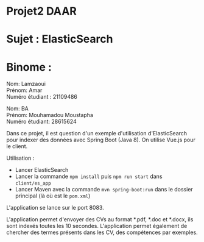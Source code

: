 # Projet2 DAAR 
# Sujet : ElasticSearch

# Binome :

Nom: Lamzaoui  
Prénom: Amar  
Numéro étudiant : 21109486  

Nom: BA  
Prénom: Mouhamadou Moustapha     
Numéro étudiant: 28615624  

Dans ce projet, il est question d'un exemple d'utilisation d'ElasticSearch pour indexer des données avec Spring Boot (Java 8). 
On utilise Vue.js pour le client.

Utilisation : 
- Lancer ElasticSearch
- Lancer la commande `npm install` puis `npm run start` dans `client/es_app`
- Lancer Maven avec la commande `mvn spring-boot:run` dans le dossier principal (là où est le `pom.xml`)

L'application se lance sur le port 8083.

L'application permet d'envoyer des CVs au format \*.pdf, \*.doc et \*.docx, ils sont indexés toutes les 10 secondes.
L'application permet également de chercher des termes présents dans les CV, des compétences par exemples.
